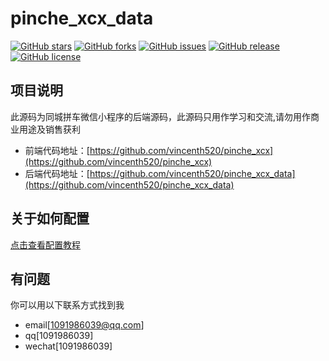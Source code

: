 ﻿# pinche_xcx_data

[![GitHub stars](https://img.shields.io/github/stars/vincenth520/pinche_xcx_data.svg)](https://github.com/vincenth520/pinche_xcx_data/stargazers)
[![GitHub forks](https://img.shields.io/github/forks/vincenth520/pinche_xcx_data.svg)](https://github.com/vincenth520/pinche_xcx_data/network)
[![GitHub issues](https://img.shields.io/github/issues/vincenth520/pinche_xcx_data.svg)](https://github.com/vincenth520/pinche_xcx_data/issues)
[![GitHub release](https://img.shields.io/github/release/vincenth520/pinche_xcx_data.svg)](https://github.com/vincenth520/pinche_xcx_data/releases)
[![GitHub license](https://img.shields.io/badge/license-APACHE2.0-blue.svg)](https://raw.githubusercontent.com/vincenth520/pinche_xcx_data/master/LICENSE)

## 项目说明

此源码为同城拼车微信小程序的后端源码，此源码只用作学习和交流,请勿用作商业用途及销售获利


- 前端代码地址：[https://github.com/vincenth520/pinche_xcx](https://github.com/vincenth520/pinche_xcx)
- 后端代码地址：[https://github.com/vincenth520/pinche_xcx_data](https://github.com/vincenth520/pinche_xcx_data)


## 关于如何配置

[点击查看配置教程](https://github.com/vincenth520/pinche_xcx_data/wiki/%E5%85%B3%E4%BA%8E%E9%85%8D%E7%BD%AE%E5%90%8C%E5%9F%8E%E6%8B%BC%E8%BD%A6%E5%BE%AE%E4%BF%A1%E5%B0%8F%E7%A8%8B%E5%BA%8F%E5%90%8E%E7%AB%AF)



## 有问题
你可以用以下联系方式找到我
- email[[1091986039@qq.com](mailto:1091986039@qq.com)]
- qq[1091986039]
- wechat[1091986039]

